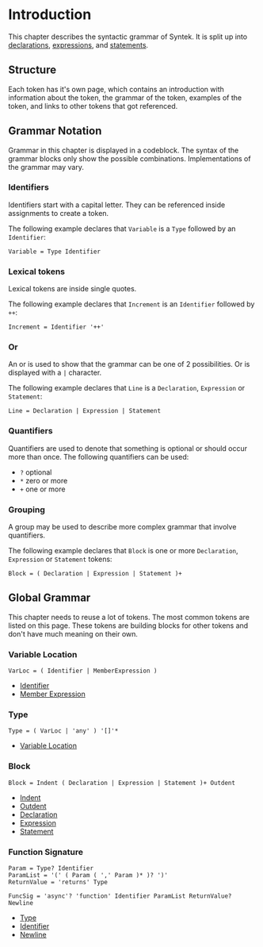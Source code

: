 # Introduction

This chapter describes the syntactic grammar of Syntek. It is split up into [declarations](/spec/grammar/syntactic/declarations/), [expressions](/spec/grammar/syntactic/expressions/), and [statements](/spec/grammar/syntactic/statements/).

## Structure

Each token has it's own page, which contains an introduction with information about the token, the grammar of the token, examples of the token, and links to other tokens that got referenced.

## Grammar Notation

Grammar in this chapter is displayed in a codeblock. The syntax of the grammar blocks only show the possible combinations. Implementations of the grammar may vary.

### Identifiers

Identifiers start with a capital letter. They can be referenced inside assignments to create a token.

The following example declares that `Variable` is a `Type` followed by an `Identifier`:

```grammar
Variable = Type Identifier
```

### Lexical tokens

Lexical tokens are inside single quotes.

The following example declares that `Increment` is an `Identifier` followed by `++`:

```grammar
Increment = Identifier '++'
```

### Or

An or is used to show that the grammar can be one of 2 possibilities. Or is displayed with a `|` character.

The following example declares that `Line` is a `Declaration`, `Expression` or `Statement`:

```grammar
Line = Declaration | Expression | Statement
```

### Quantifiers

Quantifiers are used to denote that something is optional or should occur more than once. The following quantifiers can be used:

- `?` optional
- `*` zero or more
- `+` one or more

### Grouping

A group may be used to describe more complex grammar that involve quantifiers.

The following example declares that `Block` is one or more `Declaration`, `Expression` or `Statement` tokens:

```grammar
Block = ( Declaration | Expression | Statement )+
```

## Global Grammar

This chapter needs to reuse a lot of tokens. The most common tokens are listed on this page. These tokens are building blocks for other tokens and don't have much meaning on their own.

### Variable Location

```grammar
VarLoc = ( Identifier | MemberExpression )
```

- [Identifier](/spec/grammar/lexical.html#identifiers)
- [Member Expression](/spec/grammar/syntactic/expressions/member-expression.html)

### Type

```grammar
Type = ( VarLoc | 'any' ) '[]'*
```

- [Variable Location](/spec/grammar/syntactic/#variable-location)

### Block

```grammar
Block = Indent ( Declaration | Expression | Statement )+ Outdent
```

- [Indent](/spec/grammar/lexical.html#indent)
- [Outdent](/spec/grammar/lexical.html#outdent)
- [Declaration](/spec/grammar/syntactic/declarations/)
- [Expression](/spec/grammar/syntactic/expressions/)
- [Statement](/spec/grammar/syntactic/statements/)

### Function Signature

```grammar
Param = Type? Identifier
ParamList = '(' ( Param ( ',' Param )* )? ')'
ReturnValue = 'returns' Type

FuncSig = 'async'? 'function' Identifier ParamList ReturnValue? Newline
```

- [Type](/spec/grammar/syntactic/#type)
- [Identifier](/spec/grammar/lexical.html#identifiers)
- [Newline](/spec/grammar/lexical.html#newline)
